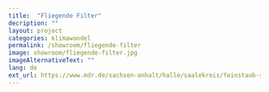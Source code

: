 ```yaml
---
title:  "Fliegende Filter"
decription: ""
layout: project
categories: klimawandel
permalink: /showroom/fliegende-filter
image: showroom/fliegende-filter.jpg
imageAlternativeText: ""
lang: de
ext_url: https://www.mdr.de/sachsen-anhalt/halle/saalekreis/feinstaub-studentenprojekt-bienenmonitoring-luftdaten-flughafen-100.html
---
```

